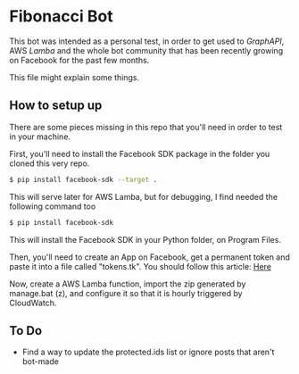 # Fibonacci Bot
This bot was intended as a personal test, in order to get used to *GraphAPI*, AWS *Lamba* and the whole bot community that has been recently growing on Facebook for the past few months.

This file might explain some things.

## How to setup up

There are some pieces missing in this repo that you'll need in order to test in your machine.

First, you'll need to install the Facebook SDK package in the folder you cloned this very repo.

```bash
$ pip install facebook-sdk --target .
```

This will serve later for AWS Lamba, but for debugging, I find needed the following command too

```bash
$ pip install facebook-sdk
```

This will install the Facebook SDK in your Python folder, on Program Files.

Then, you'll need to create an App on Facebook, get a permanent token and paste it into a file called "tokens.tk". You should follow this article: [Here](https://sujipthapa.co/blog/generating-never-expiring-facebook-page-access-token)

Now, create a AWS Lamba function, import the zip generated by manage.bat (z), and configure it so that it is hourly triggered by CloudWatch.

## To Do

- Find a way to update the protected.ids list or ignore posts that aren't bot-made